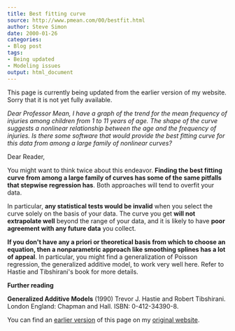 ```yaml
---
title: Best fitting curve
source: http://www.pmean.com/00/bestfit.html
author: Steve Simon
date: 2000-01-26
categories:
- Blog post
tags:
- Being updated
- Modeling issues
output: html_document
---
```


This page is currently being updated from the earlier version of my website. Sorry that it is not yet fully available.

*Dear Professor Mean, I have a graph of the trend for the mean frequency
of injuries among children from 1 to 11 years of age. The shape of the
curve suggests a nonlinear relationship between the age and the
frequency of injuries. Is there some software that would provide the
best fitting curve for this data from among a large family of nonlinear
curves?*

Dear Reader,

You might want to think twice about this endeavor. **Finding the best fitting curve from among a large family of curves has some of the same pitfalls that stepwise regression has**. Both approaches will tend to overfit your data.

In particular, **any statistical tests would be invalid** when you select the curve solely on the basis of your data. The curve you get **will not extrapolate well** beyond the range of your data, and it is likely to have **poor agreement with any future data** you collect.

**If you don't have any a priori or theoretical basis from which to choose an equation, then a nonparametric approach like smoothing splines has a lot of appeal**. In particular, you might find a generalization of Poisson regression, the generalized additive model, to work very well here. Refer to Hastie and Tibshirani's book for more details.

**Further reading**

**Generalized Additive Models** (1990) Trevor J. Hastie and Robert Tibshirani. London England: Chapman and Hall. ISBN: 0-412-34390-8.

You can find an [earlier version][sim1] of this page on my [original website][sim2].

[sim1]: http://www.pmean.com/00/bestfit.html
[sim2]: http://www.pmean.com/original_site.html
